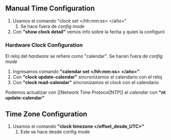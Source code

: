  
## Manual Time Configuration


1. Usamos el comando "clock set </hh:mm:ss> </dia> </mes> </año>"
	1. Se hace fuera de *config mode*
2. Con **"show clock detail"** vemos info sobre la fecha y quien la configuró


### Hardware Clock Configuration

El reloj del *hardware* se refiere como "calendar".
Se hacen fuera de *config mode*

1. Ingresamos comando **"calendar set </hh:mm:ss> </dia> </mes> </año>"**
2. Con **"clock update-calendar"** sincronizamos el calendario con el reloj
3. Con **"clock read-calendar"** sincronizamos el *clock* con el calendario

Podemos actualizar con [[Network Time Protocol|NTP]] el *calendar* con **"nt update-calendar"**

## Time Zone Configuration

1. Usamos el comando **"clock timezone </nombre> </offset_desde_UTC>"**
	1. Este se hace desde config mode